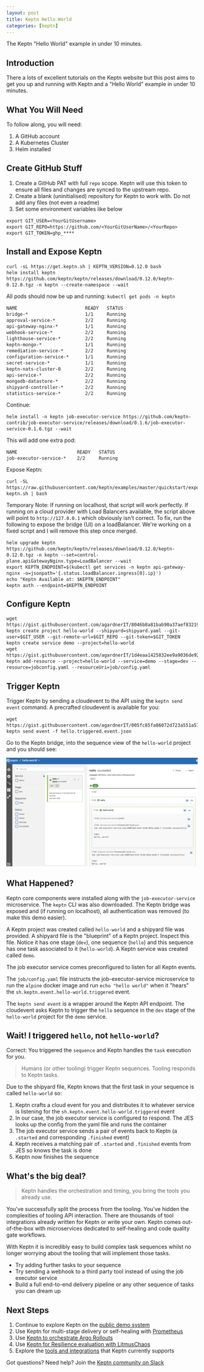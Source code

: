 ```yaml
---
layout: post
title: Keptn Hello World
categories: [keptn]
---
```


The Keptn "Hello World" example in under 10 minutes.

## Introduction

There a lots of excellent tutorials on the Keptn website but this post aims to get you up and running with Keptn and a "Hello World" example in under 10 minutes.

## What You Will Need

To follow along, you will need:

1. A GitHub account
1. A Kubernetes Cluster
1. Helm installed

## Create GitHub Stuff

1. Create a GitHub PAT with full `repo` scope. Keptn will use this token to ensure all files and changes are synced to the upstream repo.
1. Create a blank (uninitialised) repository for Keptn to work with. Do not add any files (not even a readme)
1. Set some environment variables like below

```
export GIT_USER=<YourGitUsername>
export GIT_REPO=https://github.com/<YourGitUserName>/<YourRepo>
export GIT_TOKEN=ghp_****
```

## Install and Expose Keptn
```
curl -sL https://get.keptn.sh | KEPTN_VERSION=0.12.0 bash
helm install keptn https://github.com/keptn/keptn/releases/download/0.12.0/keptn-0.12.0.tgz -n keptn --create-namespace --wait
```

All pods should now be up and running: `kubectl get pods -n keptn`

```
NAME                         READY   STATUS
bridge-*                     1/1     Running
approval-service-*           2/2     Running
api-gateway-nginx-*          1/1     Running
webhook-service-*            2/2     Running
lighthouse-service-*         2/2     Running
keptn-mongo-*                1/1     Running
remediation-service-*        2/2     Running
configuration-service-*      1/1     Running
secret-service-*             1/1     Running
keptn-nats-cluster-0         2/2     Running
api-service-*                2/2     Running
mongodb-datastore-*          2/2     Running
shipyard-controller-*        2/2     Running
statistics-service-*         2/2     Running
```

Continue:
```
helm install -n keptn job-executor-service https://github.com/keptn-contrib/job-executor-service/releases/download/0.1.6/job-executor-service-0.1.6.tgz --wait
```

This will add one extra pod:

```
NAME                      READY   STATUS
job-executor-service-*    2/2     Running
```

Expose Keptn:
```
curl -SL https://raw.githubusercontent.com/keptn/examples/master/quickstart/expose-keptn.sh | bash
```

Temporary Note: If running on localhost, that script will work perfectly. If running on a cloud provider with Load Balancers available, the script above will point to `http://127.0.0.1` which obviously isn't correct. To fix, run the following to expose the bridge (UI) on a loadBalancer. We're working on a fixed script and I will remove this step once merged.

```
helm upgrade keptn https://github.com/keptn/keptn/releases/download/0.12.0/keptn-0.12.0.tgz -n keptn --set=control-plane.apiGatewayNginx.type=LoadBalancer --wait
export KEPTN_ENDPOINT=$(kubectl get services -n keptn api-gateway-nginx -o=jsonpath='{.status.loadBalancer.ingress[0].ip}')
echo "Keptn Available at: $KEPTN_ENDPOINT"
keptn auth --endpoint=$KEPTN_ENDPOINT
```


## Configure Keptn
```
wget https://gist.githubusercontent.com/agardnerIT/8046b8a81bab90a37aef83219a8e8078/raw/341b6d3c8b8dfab30742320402706e903e5bb4ab/shipyard.yaml
keptn create project hello-world --shipyard=shipyard.yaml --git-user=$GIT_USER --git-remote-url=$GIT_REPO --git-token=$GIT_TOKEN
keptn create service demo --project=hello-world
wget https://gist.githubusercontent.com/agardnerIT/1d4eaa1425832ee9a9036de92a20b3b7/raw/c0caddfcc3025fb16b55b21ea683ed7f1be328fe/jobconfig.yaml
keptn add-resource --project=hello-world --service=demo --stage=dev --resource=jobconfig.yaml --resourceUri=job/config.yaml
```

## Trigger Keptn

Trigger Keptn by sending a cloudevent to the API using the `keptn send event` command. A precrafted cloudevent is available for you:

```
wget https://gist.githubusercontent.com/agardnerIT/005fc85fa86072d723a551a5708db21d/raw/d9efa71969657f7508403f82d0d214f878c4c9ca/hello.triggered.event.json
keptn send event -f hello.triggered.event.json
```

Go to the Keptn bridge, into the sequence view of the `hello-world` project and you should see:

![keptn sequence run success](/images/postimages/keptn-hello-world-1.jpg)

## What Happened?

Keptn core components were installed along with the `job-executor-service` microservice. The `keptn` CLI was also downloaded. The Keptn bridge was exposed and (if running on localhost), all authentication was removed (to make this demo easier).

A Keptn project was created called `hello-world` and a shipyard file was provided. A shipyard file is the "blueprint" of a Keptn project.  Inspect this file. Notice it has one stage (`dev`), one sequence (`hello`) and this sequence has one task associated to it (`hello-world`). A Keptn service was created called `demo`.

The job executor service comes preconfigured to listen for all Keptn events.

The `job/config.yaml` file instructs the job-executor-service microservice to run the `alpine` docker image and run `echo "hello world"` when it "hears" the `sh.keptn.event.hello-world.triggered` event.

The `keptn send event` is a wrapper around the Keptn API endpoint. The cloudevent asks Keptn to trigger the `hello` sequence in the `dev` stage of the `hello-world` project for the `demo` service.

## Wait! I triggered `hello`, not `hello-world`?

Correct: You triggered the `sequence` and Keptn handles the `task` execution for you.

> Humans (or other tooling) trigger Keptn sequences. Tooling responds to Keptn tasks.

Due to the shipyard file, Keptn knows that the first task in your sequence is called `hello-world` so:

1. Keptn crafts a cloud event for you and distributes it to whatever service is listening for the `sh.keptn.event.hello-world.triggered` event
1. In our case, the job executor service is configured to respond. The JES looks up the config from the yaml file and runs the container
1. The job executor service sends a pair of events back to Keptn (a `.started` and corresponding `.finished` event)
1. Keptn receives a matching pair of `.started` and `.finished` events from JES so knows the task is done
1. Keptn now finishes the sequence


## What's the big deal?

> Keptn handles the orchestration and timing, you bring the tools you already use.

You've successfully split the process from the tooling. You've hidden the complexities of tooling API interaction. There are thousands of tool integrations already written for Keptn or write your own. Keptn comes out-of-the-box with microservices dedicated to self-healing and code quality gate workflows.

With Keptn it is incredibly easy to build complex task sequences whilst no longer worrying about the tooling that will implement those tasks.

- Try adding further tasks to your sequence
- Try sending a webhook to a third party tool instead of using the job executor service
- Build a full end-to-end delivery pipeline or any other sequence of tasks you can dream up

## Next Steps

1. Continue to explore Keptn on the [public demo system](https://tutorials.keptn.sh/tutorials/keptn-public-demo-011/index.html)
1. Use Keptn for multi-stage delivery or self-healing with [Prometheus](https://tutorials.keptn.sh/tutorials/keptn-quickstart-011/index.html)
1. Use [Keptn to orchestrate Argo Rollouts](https://tutorials.keptn.sh/tutorials/keptn-argo-rollouts-dynatrace-11-on-k3s/index.html)
1. Use [Keptn for Resilience evaluation with LitmusChaos](https://tutorials.keptn.sh/tutorials/keptn-litmus-011/index.html)
1. Explore the [tools and integrations](https://keptn.sh/docs/integrations/) that Keptn currently supports

Got questions? Need help? Join the [Keptn community on Slack](https://slack.keptn.sh)